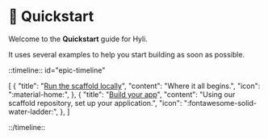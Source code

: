 # :checkered_flag: Quickstart

Welcome to the **Quickstart** guide for Hyli.

It uses several examples to help you start building as soon as possible.

::timeline:: id="epic-timeline"

[
    {
        "title": "[Run the scaffold locally](./devnet.md)",
        "content": "Where it all begins.",
        "icon": ":material-home:",
    },
    {
        "title": "[Build your app](./scaffold.md)",
        "content": "Using our scaffold repository, set up your application.",
        "icon": ":fontawesome-solid-water-ladder:",
    },
]

::/timeline::

